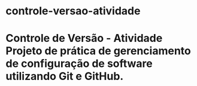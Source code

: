 # controle-versao-atividade
# Controle de Versão - Atividade Projeto de prática de gerenciamento de configuração de software utilizando Git e GitHub.
